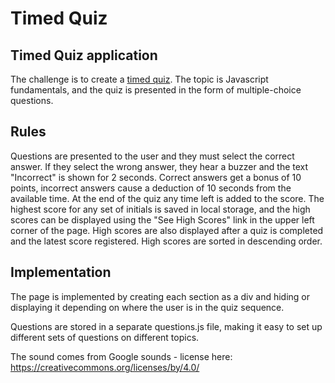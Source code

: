 # Timed Quiz

## Timed Quiz application  

The challenge is to create a [timed quiz](https://sjmarsnc.github.io/TimedQuiz/).  The topic is Javascript fundamentals, and the quiz is presented in the form of multiple-choice questions. 

## Rules 

Questions are presented to the user and they must select the correct answer.  If they select the wrong answer, they hear a buzzer and the text "Incorrect" is shown for 2 seconds.  Correct answers get a bonus of 10 points, incorrect answers cause a deduction of 10 seconds from the available time.   At the end of the quiz any time left is added to the score.  The highest score for any set of initials is saved in local storage, and the high scores can be displayed using the "See High Scores" link in the upper left corner of the page.  High scores are also displayed after a quiz is completed and the latest score registered.  High scores are sorted in descending order. 

## Implementation 

The page is implemented by creating each section as a div and hiding or displaying it depending on where the user is in the quiz sequence.  

Questions are stored in a separate questions.js file, making it easy to set up different sets of questions on different topics.  

The sound comes from Google sounds - license here:  https://creativecommons.org/licenses/by/4.0/ 

